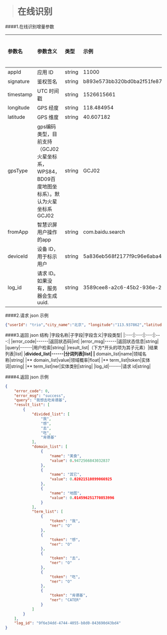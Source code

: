 ># 在线识别

####1.在线识别增量参数

|参数名|参数含义|类型|示例|是否必须|
|:---|:---|:---|:---|:---|
|appId|应用 ID|string|11000|y|
|signature|鉴权签名|string|b893e573bb320bd0ba2f51fe873cb5a897c9ef46|y|
|timestamp|UTC 时间戳|string|1526615661|y|
|longitude|GPS 经度|string|118.484954|y|
|latitude|GPS 维度|string|40.607182|y
|gpsType|gps编码类型，目前支持（GCJ02火星坐标系，WPS84，BD09百度地图坐标系）。默认为火星坐标系GCJ02|string|GCJ02|y|
|fromApp|智慧识屏用户操作的app|string|com.baidu.search|y|
|deviceId|设备 ID，用于标示用户|string|5a836eb568f2177f9c96e6aba4ea3abd|y|
|log_id|请求 ID。如果没有，服务器会生成uuid.|string|3589cee8-a2c6-45b2-936e-20fc6e3adc0e|y|

####2.请求 json 示例
```json
{"userId": "trio","city_name":"北京", "longitude":"113.937862","latitude":"22.521726","query": "我想去吃肯德基"}
```
####3.返回 json 结构
|字段名称|子字段|字段含义|字段类型|
|:---:|:---:|:---:|:---:|
|error_code|------|返回状态码|int|
|error_msg|------|返回状态信息|string|
|query|------|用户检索|string|
|result_list|（下方*开头的项为其子元素）|结果列表|list|
|**divided_list|------|分词列表|list|
|** domain_list|name|领域名称|string|
|** domain_list|value|领域概率|float|
|** term_list|token|实体词|string|
|** term_list|ner|实体类别|string|
|log_id|------|请求 id|string|



####4.返回 json 示例
```json
{
    "error_code": 0,
    "error_msg": "success",
    "query": "我想去吃肯德基",
    "result_list": [
        {
            "divided_list": [
                "我",
                "想",
                "去",
                "吃",
                "肯德基"
            ],
            "domain_list": [
                {
                    "name": "美食",
                    "value": 0.9472566843032837
                },
                {
                    "name": "其它",
                    "value": 0.02021510899066925
                },
                {
                    "name": "地图",
                    "value": 0.014596251770853996
                }
            ],
            "term_list": [
                {
                    "token": "我",
                    "ner": "O"
                },
                {
                    "token": "想",
                    "ner": "O"
                },
                {
                    "token": "去",
                    "ner": "O"
                },
                {
                    "token": "吃",
                    "ner": "O"
                },
                {
                    "token": "肯德基",
                    "ner": "CATER"
                }
            ]
        }
    ],
    "log_id": "9f6e34dd-4744-4055-b8d0-843690d43bd4"
}
```
